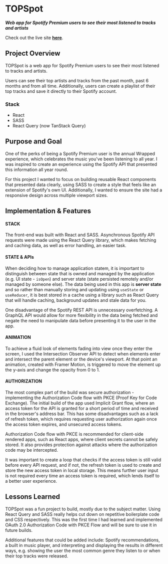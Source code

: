 # TOPSpot

**_Web app for Spotify Premium users to see their most listened to tracks and artists_**

Check out the live site [**here**](https://tinyurl.com/topspot-spotify).

## Project Overview

TOPSpot is a web app for Spotify Premium users to see their
most listened to tracks and artists.

Users can see their top artists and tracks from the past month, past 6 months and from all time. Additionally, users can create a playlist of their top tracks and save it directly to their Spotify account.

### Stack

- React
- SASS
- React Query (now TanStack Query)

## Purpose and Goal

One of the perks of being a Spotify Premium user is the annual Wrapped experience, which celebrates the music you've been listening to all year. I was inspired to create an experience using the Spotify API that presented this information all year round.

For this project I wanted to focus on building reusable React components that presented data clearly, using SASS to create a style that feels like an extension of Spotify's own UI. Additionally, I wanted to ensure the site had a responsive design across multiple viewport sizes.

## Implementation & Features

#### STACK

The front-end was built with React and SASS. Asynchronous Spotify API requests were made using the React Query library, which makes fetching and caching data, as well as error handling, an easier task.

#### STATE & APIs

When deciding how to manage application statem, it is important to distinguish between state that is owned and managed by the application (e.g. UI state - `isOpen`) and server state (state persisted remotely and/or managed by someone else). The data being used in this app is **server state** and so rather than manually storing and updating using `useState` or `useReducer`, it is best stored in a cache using a library such as React Query that will handle caching, background updates and stale data for you.

One disadvantage of the Spotify REST API is unnecessary overfetching. A GraphQL API would allow for more flexibility in the data being fetched and negate the need to manipulate data before presenting it to the user in the app.

#### ANIMATION

To achieve a fluid look of elements fading into view once they enter the screen, I used the Intersection Observer API to detect when elements enter and intersect the parent element or the device's viewport. At that point an animation, created with Framer Motion, is triggered to move the element up the y-axis and change the opacity from 0 to 1.

#### AUTHORIZATION

The most complex part of the build was secure authorization - implementing the Authorization Code flow with PKCE (Proof Key for Code Exchange). The initial build of the app used Implicit Grant flow, where an access token for the API is granted for a short period of time and received in the browser's address bar. This has some disadvantages such as a lack of refresh token, which requires requesting user authorization again once the access token expires, and unsecured access tokens.

Authorization Code flow with PKCE is recommended for client-side rendered apps, such as React apps, where client secrets cannot be safely stored. It also provides protection against attacks where the authorization code may be intercepted.

It was important to create a loop that checks if the access token is still valid before every API request, and if not, the refresh token is used to create and store the new access token in local storage. This means further user input is not required every time an access token is required, which lends itself to a better user experience.

## Lessons Learned

TOPSpot was a fun project to build, mostly due to the subject matter. Using React Query and SASS really helps cut down on repetitive boilerplate code and CSS respectively. This was the first time I had learned and implemented OAuth 2.0 Authorization Code with PKCE Flow and will be sure to use it in future builds.

Additional features that could be added include: Spotify recommendations, a built in music player, and interpreting and displaying the results in different ways, e.g. showing the user the most common genre they listen to or when their top tracks were released.
